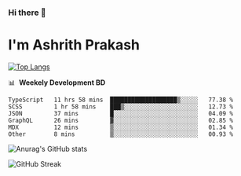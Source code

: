 ### Hi there 👋
# I'm Ashrith Prakash


[![Top Langs](https://github-readme-stats.vercel.app/api/top-langs/?username=xxcheckmatexx&layout=compact&count_private=true&include_all_commits=true&show_icons=true&line_height=20&title_color=FFFFFF&icon_color=FFFFFF&text_color=FFFFFF&bg_color=0D1117)](https://github.com/anuraghazra/github-readme-stats)

📊 &nbsp;**Weekely Development BD**

<!--START_SECTION:waka-->

```text
TypeScript   11 hrs 58 mins  ███████████████████▒░░░░░   77.38 %
SCSS         1 hr 58 mins    ███▒░░░░░░░░░░░░░░░░░░░░░   12.73 %
JSON         37 mins         █░░░░░░░░░░░░░░░░░░░░░░░░   04.09 %
GraphQL      26 mins         ▓░░░░░░░░░░░░░░░░░░░░░░░░   02.85 %
MDX          12 mins         ▒░░░░░░░░░░░░░░░░░░░░░░░░   01.34 %
Other        8 mins          ▒░░░░░░░░░░░░░░░░░░░░░░░░   00.93 %
```

<!--END_SECTION:waka-->

![Anurag's GitHub stats](https://github-readme-stats.vercel.app/api?username=xxcheckmatexx&count_private=true&show_icons=true&theme=merko)  

![GitHub Streak](http://github-readme-streak-stats.herokuapp.com?user=xxcheckmatexx&theme=merko&hide_border=true&date_format=M%20j%5B%2C%20Y%5D&fire=DD0E0B)
<br/>
